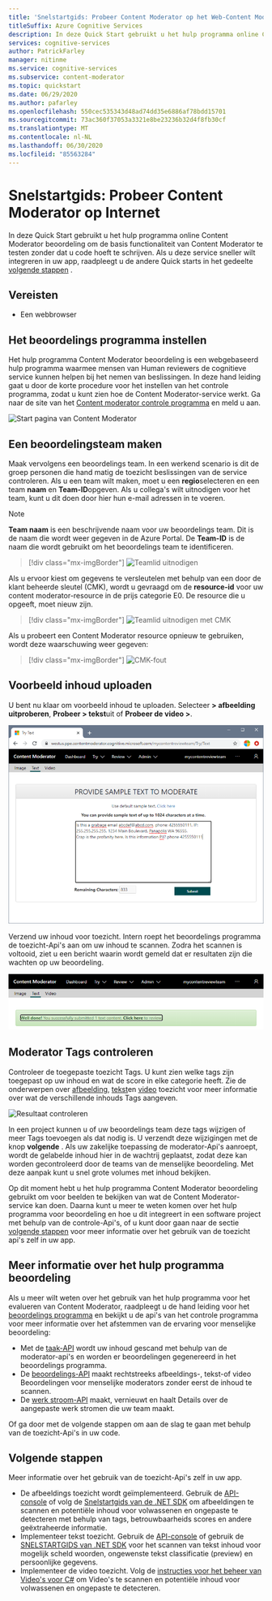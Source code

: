 ```yaml
---
title: 'Snelstartgids: Probeer Content Moderator op het Web-Content Moderator'
titleSuffix: Azure Cognitive Services
description: In deze Quick Start gebruikt u het hulp programma online Content Moderator beoordeling om de basis functionaliteit van Content Moderator te testen zonder dat u code hoeft te schrijven.
services: cognitive-services
author: PatrickFarley
manager: nitinme
ms.service: cognitive-services
ms.subservice: content-moderator
ms.topic: quickstart
ms.date: 06/29/2020
ms.author: pafarley
ms.openlocfilehash: 550cec535343d48ad74dd35e6886af78bdd15701
ms.sourcegitcommit: 73ac360f37053a3321e8be23236b32d4f8fb30cf
ms.translationtype: MT
ms.contentlocale: nl-NL
ms.lasthandoff: 06/30/2020
ms.locfileid: "85563284"
---
```

# <a name="quickstart-try-content-moderator-on-the-web"></a>Snelstartgids: Probeer Content Moderator op Internet

In deze Quick Start gebruikt u het hulp programma online Content Moderator beoordeling om de basis functionaliteit van Content Moderator te testen zonder dat u code hoeft te schrijven. Als u deze service sneller wilt integreren in uw app, raadpleegt u de andere Quick starts in het gedeelte [volgende stappen](#next-steps) .

## <a name="prerequisites"></a>Vereisten

- Een webbrowser

## <a name="set-up-the-review-tool"></a>Het beoordelings programma instellen
Het hulp programma Content Moderator beoordeling is een webgebaseerd hulp programma waarmee mensen van Human reviewers de cognitieve service kunnen helpen bij het nemen van beslissingen. In deze hand leiding gaat u door de korte procedure voor het instellen van het controle programma, zodat u kunt zien hoe de Content Moderator-service werkt. Ga naar de site van het [Content moderator controle programma](https://contentmoderator.cognitive.microsoft.com/) en meld u aan.

![Start pagina van Content Moderator](images/homepage.PNG)

## <a name="create-a-review-team"></a>Een beoordelingsteam maken

Maak vervolgens een beoordelings team. In een werkend scenario is dit de groep personen die hand matig de toezicht beslissingen van de service controleren. Als u een team wilt maken, moet u een **regio**selecteren en een team **naam** en **Team-ID**opgeven. Als u collega's wilt uitnodigen voor het team, kunt u dit doen door hier hun e-mail adressen in te voeren.

> [!NOTE]
> **Team naam** is een beschrijvende naam voor uw beoordelings team. Dit is de naam die wordt weer gegeven in de Azure Portal. De **Team-ID** is de naam die wordt gebruikt om het beoordelings team te identificeren.

> [!div class="mx-imgBorder"]
> ![Teamlid uitnodigen](images/create-team.png)

Als u ervoor kiest om gegevens te versleutelen met behulp van een door de klant beheerde sleutel (CMK), wordt u gevraagd om de **resource-id** voor uw content moderator-resource in de prijs categorie E0. De resource die u opgeeft, moet nieuw zijn. 

> [!div class="mx-imgBorder"]
> ![Teamlid uitnodigen met CMK](images/create-team-cmk.png)

Als u probeert een Content Moderator resource opnieuw te gebruiken, wordt deze waarschuwing weer gegeven: 

> [!div class="mx-imgBorder"]
> ![CMK-fout](images/create-team-cmk-fail.png)

## <a name="upload-sample-content"></a>Voorbeeld inhoud uploaden

U bent nu klaar om voorbeeld inhoud te uploaden. Selecteer **> afbeelding uitproberen**, **Probeer > tekst**uit of **Probeer de video >**.

![Afbeelding of tekst toezicht uitproberen](images/tryimagesortext.png)

Verzend uw inhoud voor toezicht. Intern roept het beoordelings programma de toezicht-Api's aan om uw inhoud te scannen. Zodra het scannen is voltooid, ziet u een bericht waarin wordt gemeld dat er resultaten zijn die wachten op uw beoordeling.

![Gemiddeld bestanden](images/submitted.png)

## <a name="review-moderation-tags"></a>Moderator Tags controleren

Controleer de toegepaste toezicht Tags. U kunt zien welke tags zijn toegepast op uw inhoud en wat de score in elke categorie heeft. Zie de onderwerpen over [afbeelding](image-moderation-api.md), [tekst](text-moderation-api.md)en [video](video-moderation-api.md) toezicht voor meer informatie over wat de verschillende inhouds Tags aangeven.

![Resultaat controleren](images/reviewresults_text.png)

In een project kunnen u of uw beoordelings team deze tags wijzigen of meer Tags toevoegen als dat nodig is. U verzendt deze wijzigingen met de knop **volgende** . Als uw zakelijke toepassing de moderator-Api's aanroept, wordt de gelabelde inhoud hier in de wachtrij geplaatst, zodat deze kan worden gecontroleerd door de teams van de menselijke beoordeling. Met deze aanpak kunt u snel grote volumes met inhoud bekijken.

Op dit moment hebt u het hulp programma Content Moderator beoordeling gebruikt om voor beelden te bekijken van wat de Content Moderator-service kan doen. Daarna kunt u meer te weten komen over het hulp programma voor beoordeling en hoe u dit integreert in een software project met behulp van de controle-Api's, of u kunt door gaan naar de sectie [volgende stappen](#next-steps) voor meer informatie over het gebruik van de toezicht api's zelf in uw app.

## <a name="learn-more-about-the-review-tool"></a>Meer informatie over het hulp programma beoordeling

Als u meer wilt weten over het gebruik van het hulp programma voor het evalueren van Content Moderator, raadpleegt u de hand leiding voor het [beoordelings programma](Review-Tool-User-Guide/human-in-the-loop.md) en bekijkt u de api's van het controle programma voor meer informatie over het afstemmen van de ervaring voor menselijke beoordeling:
- Met de [taak-API](try-review-api-job.md) wordt uw inhoud gescand met behulp van de moderator-api's en worden er beoordelingen gegenereerd in het beoordelings programma. 
- De [beoordelings-API](try-review-api-review.md) maakt rechtstreeks afbeeldings-, tekst-of video Beoordelingen voor menselijke moderators zonder eerst de inhoud te scannen. 
- De [werk stroom-API](try-review-api-workflow.md) maakt, vernieuwt en haalt Details over de aangepaste werk stromen die uw team maakt.

Of ga door met de volgende stappen om aan de slag te gaan met behulp van de toezicht-Api's in uw code.

## <a name="next-steps"></a>Volgende stappen

Meer informatie over het gebruik van de toezicht-Api's zelf in uw app.
- De afbeeldings toezicht wordt geïmplementeerd. Gebruik de [API-console](try-image-api.md) of volg de [Snelstartgids van de .NET SDK](dotnet-sdk-quickstart.md) om afbeeldingen te scannen en potentiële inhoud voor volwassenen en ongepaste te detecteren met behulp van tags, betrouwbaarheids scores en andere geëxtraheerde informatie.
- Implementeer tekst toezicht. Gebruik de [API-console](try-text-api.md) of gebruik de [SNELSTARTGIDS van .NET SDK](dotnet-sdk-quickstart.md) voor het scannen van tekst inhoud voor mogelijk scheld woorden, ongewenste tekst classificatie (preview) en persoonlijke gegevens.
- Implementeer de video toezicht. Volg de [instructies voor het beheer van Video's voor C#](video-moderation-api.md) om Video's te scannen en potentiële inhoud voor volwassenen en ongepaste te detecteren. 
